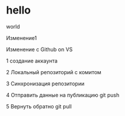 # hello

world

Изменение1

Изменение с Github on VS

1 создание аккаунта

2 Локальный репозиторий с комитом

3 Синхронизация репозитории

4 Отправить данные на публикацию git push 

5 Вернуть обратно git pull
